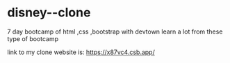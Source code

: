 # disney--clone
7 day bootcamp of html ,css ,bootstrap with devtown
learn a lot from these type of bootcamp 
 
link to my clone website is: https://x87vc4.csb.app/
